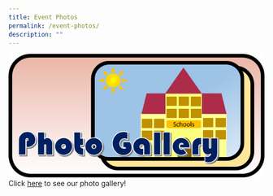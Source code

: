 ```yaml
---
title: Event Photos
permalink: /event-photos/
description: ""
---
```


![](/images/Photo%20Gallery.png)
Click [here](https://www.flickr.com/photos/191748486@N03/albums) to see our photo gallery!